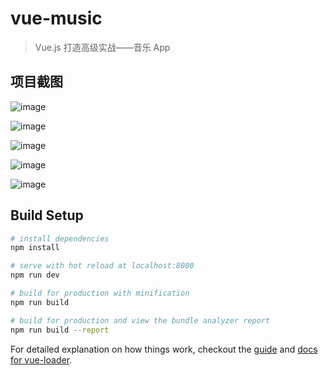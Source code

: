 # vue-music

> Vue.js 打造高级实战——音乐 App




## 项目截图

![image](https://github.com/hyy520/vue-music/static/1.png)

![image](https://github.com/hyy520/vue-music/blob/master/static/2.png)

![image](https://github.com/hyy520/vue-music/blob/master/static/3.png)

![image](https://github.com/hyy520/vue-music/blob/master/static/4.png)

![image](https://github.com/hyy520/vue-music/blob/master/static/5.png)


## Build Setup

``` bash
# install dependencies
npm install

# serve with hot reload at localhost:8080
npm run dev

# build for production with minification
npm run build

# build for production and view the bundle analyzer report
npm run build --report
```

For detailed explanation on how things work, checkout the [guide](http://vuejs-templates.github.io/webpack/) and [docs for vue-loader](http://vuejs.github.io/vue-loader).

